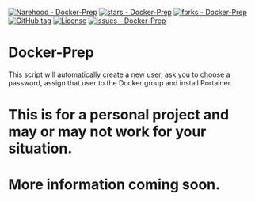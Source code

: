 [![Narehood - Docker-Prep](https://img.shields.io/static/v1?label=Narehood&message=Docker-Prep&color=blue&logo=github)](https://github.com/Narehood/Docker-Prep "Go to GitHub repo")
[![stars - Docker-Prep](https://img.shields.io/github/stars/Narehood/Docker-Prep?style=social)](https://github.com/Narehood/Docker-Prep)
[![forks - Docker-Prep](https://img.shields.io/github/forks/Narehood/Docker-Prep?style=social)](https://github.com/Narehood/Docker-Prep)
[![GitHub tag](https://img.shields.io/github/tag/Narehood/Docker-Prep?include_prereleases=&sort=semver&color=blue)](https://github.com/Narehood/Docker-Prep/releases/)
[![License](https://img.shields.io/badge/License-MIT-blue)](https://github.com/Narehood/Docker-Prep/blob/main/LICENSE)
[![issues - Docker-Prep](https://img.shields.io/github/issues/Narehood/Docker-Prep)](https://github.com/Narehood/Docker-Prep/issues)

# Docker-Prep

This script will automatically create a new user, ask you to choose a password, assign that user to the Docker group and install Portainer.

# This is for a personal project and may or may not work for your situation.

# More information coming soon.
